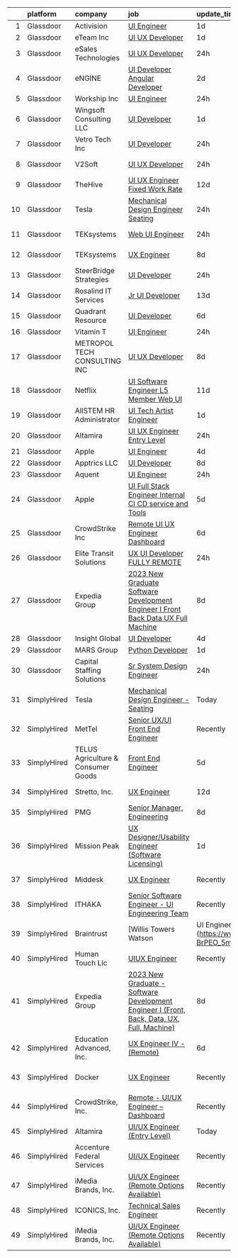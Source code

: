 

|    | platform    | company                            | job                                                                                                                                                                                                                                                                                                                                                                                                                                                                                                                                                                                                                                                                                                                                                                                                                                                                                                                                                                                                                                                                                                                                                                                                                                                                                                                                                                                                                           | update_time   | location                |
|---:|:------------|:-----------------------------------|:------------------------------------------------------------------------------------------------------------------------------------------------------------------------------------------------------------------------------------------------------------------------------------------------------------------------------------------------------------------------------------------------------------------------------------------------------------------------------------------------------------------------------------------------------------------------------------------------------------------------------------------------------------------------------------------------------------------------------------------------------------------------------------------------------------------------------------------------------------------------------------------------------------------------------------------------------------------------------------------------------------------------------------------------------------------------------------------------------------------------------------------------------------------------------------------------------------------------------------------------------------------------------------------------------------------------------------------------------------------------------------------------------------------------------|:--------------|:------------------------|
|  1 | Glassdoor   | Activision                         | [UI Engineer](https://www.glassdoor.com/partner/jobListing.htm?pos=130&ao=1136043&s=58&guid=00000183a6fd7d4c8d20b913f50df4a2&src=GD_JOB_AD&t=SR&vt=w&cs=1_af519651&cb=1664953974493&jobListingId=1008181036480&jrtk=3-0-1gejfqvc2ia2h801-1gejfqvcm2dui000-cfa6560649554320-)                                                                                                                                                                                                                                                                                                                                                                                                                                                                                                                                                                                                                                                                                                                                                                                                                                                                                                                                                                                                                                                                                                                                                  | 1d            | Novato, CA              |
|  2 | Glassdoor   | eTeam Inc                          | [UI UX Developer](https://www.glassdoor.com/partner/jobListing.htm?pos=111&ao=1110586&s=58&guid=00000183a6fd7d4c8d20b913f50df4a2&src=GD_JOB_AD&t=SR&vt=w&ea=1&cs=1_75648afa&cb=1664953974489&jobListingId=1008181197628&cpc=9908D8D4413DBB8A&jrtk=3-0-1gejfqvc2ia2h801-1gejfqvcm2dui000-8ec545defa8b4bdc--6NYlbfkN0Dtmpfj98iB4C0jJJOWen3Era3IQfJzNZ4PFwBIKpo80E20bU78zJ3qEgsYTK5DSPzQGu8UIv1aPSVqurcGT-j2XxlvuNkSQCPdkQs8JiWGey9rjGQ6-jbUtTpbush-9A8ieaTuM02NmhHx_hHS8N86CPYXAGV2XfxEwFzPYviTBoNCjdu6EZrq6TTUirgR51E-PtI3yRbWcMle3_xCr2M-DmnG6i2SP6RE35SRZLjfRCTZXrR5JBJpPvKFn6LzLKrHq7oYi11BPFMueUeblp2LIEmYHzL4zVjXP1TU2zN819U3cJ0N1555w4B_MuZMXeYKBE4nE0_WBz8oUP6apBYtz384m9UTmColSEDn4-LKDuaKkGMSn0vILaOrhOMpyhn8WU17F5SikeoxXyyeG6Pk8C8hmoG_1s2ZbBGD3leAs7hrooXPQpmnUGpZrusofscBv--K1QuMij6VKldxwaJtOwMyV5HnhDGzPapodOcHZEOU_5JBP9sy9cNsaAhVRtmCJmHRMlxvS6N2gypPtXEI)                                                                                                                                                                                                                                                                                                                                                                                                                                                                                                                                                    | 1d            | Remote                  |
|  3 | Glassdoor   | eSales Technologies                | [UI   UX Developer](https://www.glassdoor.com/partner/jobListing.htm?pos=115&ao=1136043&s=58&guid=00000183a6fd7d4c8d20b913f50df4a2&src=GD_JOB_AD&t=SR&vt=w&cs=1_15b0fd05&cb=1664953974489&jobListingId=1008184422664&jrtk=3-0-1gejfqvc2ia2h801-1gejfqvcm2dui000-895ae9cfa5048b06-)                                                                                                                                                                                                                                                                                                                                                                                                                                                                                                                                                                                                                                                                                                                                                                                                                                                                                                                                                                                                                                                                                                                                            | 24h           | West Babylon, NY        |
|  4 | Glassdoor   | eNGINE                             | [UI Developer   Angular Developer](https://www.glassdoor.com/partner/jobListing.htm?pos=110&ao=1110586&s=58&guid=00000183a6fd7d4c8d20b913f50df4a2&src=GD_JOB_AD&t=SR&vt=w&ea=1&cs=1_0503efc5&cb=1664953974489&jobListingId=1008178281260&cpc=A65DF3A704A48F9B&jrtk=3-0-1gejfqvc2ia2h801-1gejfqvcm2dui000-d8c055c4ae7dbb16--6NYlbfkN0CM72iPWblhTK_jhJfJxLWIuoC99VqbpyV49Itn1AUN0-11EOCsDA6xOfpz_HI8_xAihzsqO4VIlmwbm9D3XnmxegztK0nJ68stZeXSsxKlzfjhGEsqOI_YBmWIZMjhM7lw8CMYcOQyS-kS2LxE57ZLEVymg-kJfswHXjDG0JgGiYa65S3-MmJaKLEBYT-TPs2L1BPTYfZw04pEdDUc1kDk4fdy-tqWAPifFOJoyFUBCmiKbUTo8kA3zNlUxN_crnCaFFWbpTS8Z7_FAcIuegH4od71-mOR9_QjMXpxCd52sTX7HSW8r-R1aJj05yt7MjzypxFqoDstLPulCkhb2Vy_xEiLYGNx2-wiz97nhfDmLsDXLQluu-ShpXbIExRhzGTiI8LJkAfoWcrJ5jK4_os69TruqHITgx-n0JHcguqkZN4oTChZCiBePxRNOaSE5TH47cwBwbyuXuB_ZcBJlODwZpYRHyBOOgZsKHeIw86ewPIdZfHChBiiMcRVYpXX3ebrwZQK6SLEGC8vo_YlletH)                                                                                                                                                                                                                                                                                                                                                                                                                                                                                                                                   | 2d            | Remote                  |
|  5 | Glassdoor   | Workship  Inc                      | [UI Engineer](https://www.glassdoor.com/partner/jobListing.htm?pos=117&ao=1136043&s=58&guid=00000183a6fd7d4c8d20b913f50df4a2&src=GD_JOB_AD&t=SR&vt=w&cs=1_d2d56fa5&cb=1664953974489&jobListingId=1008182897508&jrtk=3-0-1gejfqvc2ia2h801-1gejfqvcm2dui000-87007a05553f9e8d-)                                                                                                                                                                                                                                                                                                                                                                                                                                                                                                                                                                                                                                                                                                                                                                                                                                                                                                                                                                                                                                                                                                                                                  | 24h           | Dover, DE               |
|  6 | Glassdoor   | Wingsoft Consulting LLC            | [UI Developer](https://www.glassdoor.com/partner/jobListing.htm?pos=120&ao=1136043&s=58&guid=00000183a6fd7d4c8d20b913f50df4a2&src=GD_JOB_AD&t=SR&vt=w&ea=1&cs=1_fea3b10a&cb=1664953974490&jobListingId=1008180418655&jrtk=3-0-1gejfqvc2ia2h801-1gejfqvcm2dui000-654b253585cf64c5-)                                                                                                                                                                                                                                                                                                                                                                                                                                                                                                                                                                                                                                                                                                                                                                                                                                                                                                                                                                                                                                                                                                                                            | 1d            | Jersey City, NJ         |
|  7 | Glassdoor   | Vetro Tech Inc                     | [UI Developer](https://www.glassdoor.com/partner/jobListing.htm?pos=114&ao=1136043&s=58&guid=00000183a6fd7d4c8d20b913f50df4a2&src=GD_JOB_AD&t=SR&vt=w&ea=1&cs=1_b394570f&cb=1664953974489&jobListingId=1008184169905&jrtk=3-0-1gejfqvc2ia2h801-1gejfqvcm2dui000-c3fd45a320f2a3a2-)                                                                                                                                                                                                                                                                                                                                                                                                                                                                                                                                                                                                                                                                                                                                                                                                                                                                                                                                                                                                                                                                                                                                            | 24h           | Los Angeles, CA         |
|  8 | Glassdoor   | V2Soft                             | [UI UX Developer](https://www.glassdoor.com/partner/jobListing.htm?pos=122&ao=1136043&s=58&guid=00000183a6fd7d4c8d20b913f50df4a2&src=GD_JOB_AD&t=SR&vt=w&ea=1&cs=1_5f088185&cb=1664953974490&jobListingId=1008183927418&jrtk=3-0-1gejfqvc2ia2h801-1gejfqvcm2dui000-8683fca9f2a12c55-)                                                                                                                                                                                                                                                                                                                                                                                                                                                                                                                                                                                                                                                                                                                                                                                                                                                                                                                                                                                                                                                                                                                                         | 24h           | Tallahassee, FL         |
|  9 | Glassdoor   | TheHive                            | [UI UX Engineer  Fixed Work Rate ](https://www.glassdoor.com/partner/jobListing.htm?pos=124&ao=1136043&s=58&guid=00000183a6fd7d4c8d20b913f50df4a2&src=GD_JOB_AD&t=SR&vt=w&ea=1&cs=1_4a4c5ac7&cb=1664953974490&jobListingId=1008157026979&jrtk=3-0-1gejfqvc2ia2h801-1gejfqvcm2dui000-7ddcfa2c749a6d0a-)                                                                                                                                                                                                                                                                                                                                                                                                                                                                                                                                                                                                                                                                                                                                                                                                                                                                                                                                                                                                                                                                                                                        | 12d           | Lake Forest, CA         |
| 10 | Glassdoor   | Tesla                              | [Mechanical Design Engineer   Seating](https://www.glassdoor.com/partner/jobListing.htm?pos=101&ao=1110586&s=58&guid=00000183a6fd7d4c8d20b913f50df4a2&src=GD_JOB_AD&t=SR&vt=w&cs=1_55f95c36&cb=1664953974487&jobListingId=1008184123922&cpc=2CAED5C921A5F994&jrtk=3-0-1gejfqvc2ia2h801-1gejfqvcm2dui000-f588aee88d00c2dd--6NYlbfkN0BkX03mv_qGbDFMol2YHqLRvzzvm2LmpzMO_FcYL_FtJlnJTzsjtFTdelRG5HbGrIcd_kfIMWNlSu5-j_iGvV01RT74Onghbl6QhP1BgITdclrfs2A5Y6uBGyKGlJ2SCCVS9EQ3Nptno4fjd3VAc8iy6rMz_HYQSdOGbhWLh4UBDnQExlZMrJ9Ff0EURRbF7MK-VvF976j7MrNY5sWKSHg-uPQqVbFcZti6d9mOja_3ylZ3bBAEl7qrxLFisUvD_RbUnaNUFn_L6sHH2C3ny-jUhBW8kJDLS6vXOL_VoV6kyV6O2Br2GKftnawRdDBDqlbEdTA4qlHXVF3f5XkEp45SkQAH1EpOYe-wvYDqj6kBbsXIuLVaLzbsfXY0HpeFqeXcKgStLSTNiTgX4hnUGLI4fpjkgCEWHcYvkzyODsN4O4hMJNuMMwjq-6fG3e7Df2y9EDyiFCzh4gDpj_HsUi9mTZGa5u3y5DWoyr9Q7WEbKLsR2G2YULb8ZoSJDHwvqpQ%3D)                                                                                                                                                                                                                                                                                                                                                                                                                                                                                                                                                      | 24h           | Fremont, CA             |
| 11 | Glassdoor   | TEKsystems                         | [Web UI Engineer](https://www.glassdoor.com/partner/jobListing.htm?pos=104&ao=1110586&s=58&guid=00000183a6fd7d4c8d20b913f50df4a2&src=GD_JOB_AD&t=SR&vt=w&cs=1_6102e0d0&cb=1664953974488&jobListingId=1008185059568&cpc=39A4E8CE329AB187&jrtk=3-0-1gejfqvc2ia2h801-1gejfqvcm2dui000-6f136c14f786faa4--6NYlbfkN0AuKz8EBO1xHDEL7V2YF9xF3dC_I9B9i-Zw2Jh8clPMK3KTieKealHQySFBD4L6FvO1Kw2N8j9-9Ff_D4aAec-XH_eoUtnocnhXIyRkhpnLnk-g8xCM6796ZmskDPL_Uda3bWJKxfSX1IAoW_dtj-LGLjIUKszj9j0ddIBqgmsAT3IEAn15dqRyFF_GuDuN82SwI1D72azdZ9g09_p6xukuqr2tb9ITu1PWAy8nKGfnPAgyvUp3TW5KO6UGNUWKsOmtAUgqNtb94mMpQAbtqGW5QNUp4H2jUZy83_tIAVx3sImv2MoptDOEcyvYjQEi3zy5fFS1XmSqSP_EXdZyh-WKj4dKEpgsjUQYoxkZOQAij2gBwWHk7Yd-nGTnjiit2ha37SY8c0C9lmEOxP7Eax0WMORn30uYoL3mp0DIfM9xv5U-iOjA68eAz4SESy1xKz5O27pjZ5KypmcL2c3uENq05YfIDkPmTBtegPRLAyqIvL_v9yEh2EVuXh7MzmmdnJ8CL4d3hOGCSTzsr8guai23fghvZXUrF66aHvH52ymMp78N72HraaBsoCz2fcFNDsz1RQxwQOUlWYy-ROgGdkMeFvdm5t7Xhe8dGqP0uCupShAl4_aDdzjl01yUzP2PqNtGTxM72AoSBFaZvgVBCARGY5hoB0gOmW5BfFRmRtlYajPWVWnKQppI-3LwbG9osZVjS3LXHRqZK3qUZc6gy2na7WrHoCRzGn9pNy0SBdSNFl8dWO9OMTIKAPHKjwNSxEN1DVbBuWcg83Ya9-z9YJFJRbaWTe85SSnTIZ7QsLqTHD5RRnDgH_WMI9wtQ7z-zhVIHOUkySjB4nudGDKPcvJ6pKbrkHiunbSa0kX8GO-RHUKYa4nl2UiIPbJYRPZkK5B_sRFzNBiKWioUj6HA_dswPkel7MDfmLFuETQo3Qa_oHSO4TqcgDRO)                                                                                                                         | 24h           | Columbus, OH            |
| 12 | Glassdoor   | TEKsystems                         | [UX Engineer](https://www.glassdoor.com/partner/jobListing.htm?pos=108&ao=1110586&s=58&guid=00000183a6fd7d4c8d20b913f50df4a2&src=GD_JOB_AD&t=SR&vt=w&cs=1_dcbe8618&cb=1664953974488&jobListingId=1008162217965&cpc=48B9F4758953335C&jrtk=3-0-1gejfqvc2ia2h801-1gejfqvcm2dui000-5657a1263f73b3c3--6NYlbfkN0AuKz8EBO1xHDEL7V2YF9xF3dC_I9B9i-Zw2Jh8clPMK3KTieKealHQySFBD4L6FvOnlE1GAZpvufl52clPP-PeXtL_Vuj3c-fdWVbGTa8ROWqsiV0E60UUaYtDifMMvshuS7wiRwnPkZm5JxNFV1YE6PrFlFoEp9xuHIpfRwjUhIjCP1Y9CjVVOiB7RkUWRWJT74xKCnh6vt2WYlwO-6yeXTRYJb46lDRJEiAVfPNr5qRhzGEXcoa7mpEqy3ofF4SaVYZ6t71LnY5NFHMkQTWezwvoq_DZUVaHzCmaMmcV5nkWLMoM-t96zTVUNP0FPpS6w82Na7MNA9d_w5XceRc2bostOsDiXgzzMqMJWfn5S2NBUzW1Q7h6BM-iQJZM6LoO-gB-zJ27qmiMPilmxskYAgTPEI8h2nctb61Yk_jPXf4kc-JPG3UB9LD_3k6W44en0FzSjScYR4yX5gTMDcaLgGKozWYPREn67irZ4KGJvY9Abyx2dao1am94UeTmgXH5jjq4FuwZZvmpIoe_gAd0Z9sYZNancPBv2SbMkD0_1PavmZg5GD0sl7Pb28PUpby01vQ9uRT-zBWImlrVBlbddRezN0WLnCH-o_v_eRS78i8s27i7NFE9Pv2HbdYbF0Sg7e-DXxrkahtwBYf-2yi505KoPEvYDCz2SzY3tqhi_ffzy_oG5GyH85pxr-NcJ-yQm0T21aVvJlux7ymzTiKBhnN0Tm7SCQvJ-mh_gE2WNVRvBqfkyZXMPRgjTPdTyvUT-JYWdV9L2WD2TGq6h6-Xlsdt37Fv3dLbwGZA_QGp2tFgKbQdMSefQLtveXXBUNUehqnJx3UGYg9Fy0yuEqCUbEfj-wDXgIVV70UkKD4CV-F_-mq3gWWNu5b1PYxOgrQEq35a1pXYOxiiuvc3C4kntmQZzBj4G0vaK9I2sTDTuA%3D%3D)                                                                                                                                 | 8d            | Charlotte, NC           |
| 13 | Glassdoor   | SteerBridge Strategies             | [UI Developer](https://www.glassdoor.com/partner/jobListing.htm?pos=121&ao=1136043&s=58&guid=00000183a6fd7d4c8d20b913f50df4a2&src=GD_JOB_AD&t=SR&vt=w&ea=1&cs=1_aa44c5bc&cb=1664953974490&jobListingId=1008183941497&jrtk=3-0-1gejfqvc2ia2h801-1gejfqvcm2dui000-ea7bf5348357a04f-)                                                                                                                                                                                                                                                                                                                                                                                                                                                                                                                                                                                                                                                                                                                                                                                                                                                                                                                                                                                                                                                                                                                                            | 24h           | Remote                  |
| 14 | Glassdoor   | Rosalind IT Services               | [Jr  UI Developer](https://www.glassdoor.com/partner/jobListing.htm?pos=125&ao=1136043&s=58&guid=00000183a6fd7d4c8d20b913f50df4a2&src=GD_JOB_AD&t=SR&vt=w&ea=1&cs=1_82543e0e&cb=1664953974492&jobListingId=1008154123059&jrtk=3-0-1gejfqvc2ia2h801-1gejfqvcm2dui000-2a16526e4c47eff6-)                                                                                                                                                                                                                                                                                                                                                                                                                                                                                                                                                                                                                                                                                                                                                                                                                                                                                                                                                                                                                                                                                                                                        | 13d           | Remote                  |
| 15 | Glassdoor   | Quadrant Resource                  | [UI Developer](https://www.glassdoor.com/partner/jobListing.htm?pos=123&ao=1136043&s=58&guid=00000183a6fd7d4c8d20b913f50df4a2&src=GD_JOB_AD&t=SR&vt=w&ea=1&cs=1_c32ad269&cb=1664953974490&jobListingId=1008169168934&jrtk=3-0-1gejfqvc2ia2h801-1gejfqvcm2dui000-4d5c08770ceac83f-)                                                                                                                                                                                                                                                                                                                                                                                                                                                                                                                                                                                                                                                                                                                                                                                                                                                                                                                                                                                                                                                                                                                                            | 6d            | Remote                  |
| 16 | Glassdoor   | Vitamin T                          | [UI Engineer](https://www.glassdoor.com/partner/jobListing.htm?pos=112&ao=1110586&s=58&guid=00000183a6fd7d4c8d20b913f50df4a2&src=GD_JOB_AD&t=SR&vt=w&cs=1_f105bb7c&cb=1664953974489&jobListingId=1008183640950&cpc=A65DF3A704A48F9B&jrtk=3-0-1gejfqvc2ia2h801-1gejfqvcm2dui000-de112cb247b26054--6NYlbfkN0DMrcEu7yrtATojKJA7cEzGQ3FdRGWLh0CZQInL4ECGI6k5tN82kdM0cJmh4vC7GggBRnntlYyAX_BhhJg6axNfh2yExsiga9b6JhwSig-__fFuFL6icLq-zj-Z2yhFRrS5oW0l3Y4l5uf5Sh2ub5izpJvvKI-CyUf5ycu_yFYgwNzBSIffMpfgXVRSPGLXLIw28vB-PYOK9muNkKQthj8KJ_K489Ei8kvpl0NvHz3GcTojV7J62Nx10xiPAFHkNn79Kdia-KK3rUJM6PCa1eR3k_uKhlumw5KScmH94IDrTxUtGoZO2jf7yjuO51CrXbq2C-DNHszYVt8M2BVvhdyU2drPLH0OeHBkEMT8TfzyM1UKvuOtSglLNvD-BoytbDYAyschMEno6DmgyhwMzk-kSOQrKIs2fg8LC6Y2e_tJVylUZ0AHw2RstFYWAt5ebVqSJL2o5UKo2AN89viXNEwe-MfR1jdhfDVXZW9mvXrGEaX7a5ODkmohocBWY1hN3Ps%3D)                                                                                                                                                                                                                                                                                                                                                                                                                                                                                                                                                                               | 24h           | Seattle, WA             |
| 17 | Glassdoor   | METROPOL TECH CONSULTING INC       | [UI UX Developer](https://www.glassdoor.com/partner/jobListing.htm?pos=126&ao=1136043&s=58&guid=00000183a6fd7d4c8d20b913f50df4a2&src=GD_JOB_AD&t=SR&vt=w&ea=1&cs=1_2b3db627&cb=1664953974493&jobListingId=1008162792736&jrtk=3-0-1gejfqvc2ia2h801-1gejfqvcm2dui000-f8ce2240f92d5112-)                                                                                                                                                                                                                                                                                                                                                                                                                                                                                                                                                                                                                                                                                                                                                                                                                                                                                                                                                                                                                                                                                                                                         | 8d            | Remote                  |
| 18 | Glassdoor   | Netflix                            | [UI Software Engineer  L5    Member Web UI](https://www.glassdoor.com/partner/jobListing.htm?pos=128&ao=1136043&s=58&guid=00000183a6fd7d4c8d20b913f50df4a2&src=GD_JOB_AD&t=SR&vt=w&cs=1_7263f86f&cb=1664953974493&jobListingId=1008158810064&jrtk=3-0-1gejfqvc2ia2h801-1gejfqvcm2dui000-3ce23ae6f3e83f82-)                                                                                                                                                                                                                                                                                                                                                                                                                                                                                                                                                                                                                                                                                                                                                                                                                                                                                                                                                                                                                                                                                                                    | 11d           | Remote                  |
| 19 | Glassdoor   | AllSTEM   HR Administrator         | [UI Tech Artist Engineer](https://www.glassdoor.com/partner/jobListing.htm?pos=102&ao=1110586&s=58&guid=00000183a6fd7d4c8d20b913f50df4a2&src=GD_JOB_AD&t=SR&vt=w&ea=1&cs=1_6306e051&cb=1664953974488&jobListingId=1008180858249&cpc=973E6D846143997F&jrtk=3-0-1gejfqvc2ia2h801-1gejfqvcm2dui000-620147743c7dd2bd--6NYlbfkN0AiZrMnqxUjvkrH1BfCsd59OntStyTxBw0I9DVEtrwMU7oHuTjaKf6QuHiCQ6W6q7m5zj-jKx3R8Aazmb0HplWD1bITnAv-DBCRmJ4JvACF_33bhxLGF2bCqFIa2ZvC9Ce0tsbK09rsM63BAZyjRPVessShNcKNVfwT95Fz3fPXT-HU-oZh4HHwXymnD9K6IYifGJ1eUwW9Edy2RKLb4S9jm6FjSfkt-hd7OpnzobliyZaH_IfySkyU2pyMH5bfTuHlBjYlTr3RdixLa0ko-qJNnyZ9EdscL5HwoR9sB8h-5P-maD8N4Z-AC1zhzN9bws3AdxL0fwh9mWTm0It60TvURBgO7c3Dmq4_hqGSJWulEeBK8ZzLLWazjnf79bmBmSsdf1FpmS4qFqj9XQfrrnrjr1CD_whwrheI5BAWMyZ-BJinviBX8_p0VuA9x9sjWP1XTdGJNvYYOfL4WVGn_uXDM6LPYSBzUHB8nhx0L1tfUZy_T5szR8Brdf78clzUC05SBVTjyL-EkSzL7TgePM9Q)                                                                                                                                                                                                                                                                                                                                                                                                                                                                                                                                            | 1d            | Remote                  |
| 20 | Glassdoor   | Altamira                           | [UI UX Engineer  Entry Level ](https://www.glassdoor.com/partner/jobListing.htm?pos=127&ao=1136043&s=58&guid=00000183a6fd7d4c8d20b913f50df4a2&src=GD_JOB_AD&t=SR&vt=w&ea=1&cs=1_b8877093&cb=1664953974493&jobListingId=1008184988528&jrtk=3-0-1gejfqvc2ia2h801-1gejfqvcm2dui000-938b85b7c4086b10-)                                                                                                                                                                                                                                                                                                                                                                                                                                                                                                                                                                                                                                                                                                                                                                                                                                                                                                                                                                                                                                                                                                                            | 24h           | Tampa, FL               |
| 21 | Glassdoor   | Apple                              | [UI Engineer](https://www.glassdoor.com/partner/jobListing.htm?pos=103&ao=1110586&s=58&guid=00000183a6fd7d4c8d20b913f50df4a2&src=GD_JOB_AD&t=SR&vt=w&cs=1_605d5560&cb=1664953974488&jobListingId=1008173222219&cpc=C4A69CCDBB3B9599&jrtk=3-0-1gejfqvc2ia2h801-1gejfqvcm2dui000-2d5ee5ca838f781c--6NYlbfkN0BvKrLyj5gPmtZO9T8euul8TCxuuKNOtzRJOomxnwSEodTz2Bc-sPZlADHp0xxmf8UjBxUg2sNoiA8RqAzRu46CcOJ1pegAFRYjLTilsU_u_QE_DSAayxehcq_mgUaK9l4JhONR1X9Tc9lKiqu8yHMw1aD8flRLgm72EmvMc1t8MqY4nprvZ11RZIDUc7YkrM5MCBUC4l_Pghz4evLRx-7kSMAHPnBPuYQOABEIYxEq8xEUrYM2ykMC6RtjvfVdDblV63Vyj0Am24c543PqwteYjb79PoUzPGtGzEJG_4U_JRK10AosPtvWml0Y3yR30hB5zp1H-SbD8_n7kVSFCfl77yssaUtCeikoTq5z9AR6g6BhRWAF9UZBFm2k7bZfdokyQGGdmfdcauoX1G3zflgrG3gMs0i76LNTzrs1HWSi6R8_upOeI5hFbiMIU0cc0rnUkqQwd0CdVSgxe8h8StAB1I5qgMrSTfLWRPk8d6zlytYiUx5kLnP6VLNpjV90ZKwA1vMBgiofvhHtjvhFGrRR-OZQLpHDj2_ZSfaA__nJmeGUSlfyR4_UqW7Qc7R7cCAggi9jnCGcuqmaEaR_LkwbNUefZfy2WJ3UsT6oKx1d27EzDcBVFqgt7qrjsj0FVrRxvViwr14lwgj8hrihZpldrwS6Nq570utQM-bvmg65hil4AzhutshPBMdK0ZHE3KUk4gUP38LJH99CwQIBn9wdMrPvI--fRbqiRA-QkgeXH_doSpFLQ-UChJNx99kLoDiSRzm4UeTETRgOSJ1TiwMCNq2vobEz379xRu-0lcXKupCS4toMQCJrDuHzOZYRHcIKnQs2jcwUQNuCXFcnfhSDGlKxqTHv9R6kv5DZzK0fyMLVD9ph8sM06ooB4rBBScyCis2jfgVdn9LxYgwjcZm5zdCUMnbVEtjSCV47UaIuxZPegU0DMsnx)                                                                                                                             | 4d            | Austin, TX              |
| 22 | Glassdoor   | Apptrics LLC                       | [UI Developer](https://www.glassdoor.com/partner/jobListing.htm?pos=116&ao=1136043&s=58&guid=00000183a6fd7d4c8d20b913f50df4a2&src=GD_JOB_AD&t=SR&vt=w&ea=1&cs=1_90ac2790&cb=1664953974489&jobListingId=1008162977689&jrtk=3-0-1gejfqvc2ia2h801-1gejfqvcm2dui000-99ca47a662463931-)                                                                                                                                                                                                                                                                                                                                                                                                                                                                                                                                                                                                                                                                                                                                                                                                                                                                                                                                                                                                                                                                                                                                            | 8d            | Remote                  |
| 23 | Glassdoor   | Aquent                             | [UI Engineer](https://www.glassdoor.com/partner/jobListing.htm?pos=107&ao=1110586&s=58&guid=00000183a6fd7d4c8d20b913f50df4a2&src=GD_JOB_AD&t=SR&vt=w&cs=1_28f606ab&cb=1664953974488&jobListingId=1008183713970&cpc=1FDE87803EF93CD3&jrtk=3-0-1gejfqvc2ia2h801-1gejfqvcm2dui000-7c544c3793d785a7--6NYlbfkN0DMrcEu7yrtATojKJA7cEzGQ3FdRGWLh0CZQInL4ECGI9gD0Wolx9R2v-Aex0-GK05M2bUTp71PX3BHMkHSzOYjLAWM1flylDByJ9zSoYo7QwzcYHbofQvCcpcV0fBPWvfNa13hwSb_hgwS89zFeEf2zkb2UYZfvAgwwwui4yPElcHc3DpzB-vV_cy_qiebFqtK8h7atRS1esD79W0c2OQxickwvWRDmIb1grCeD-cgr2eMRdnZssLM7X7DzBBaRlgnefxtmAdxPe_lwK1HwW_NCxC5hhNn_g05c4r8xABnFi11Z7z4aWouDx7w_yZvsSeliByNQ1noWJaW9EpvAbBh1qsZyTgfdbrG2yuD1dLDHm9RfQ4xBz4Qiub_X9eElQLvJYI6DvI55a1m8VYbpogHN04Kupu3cLGxcWUp4Mjix_Yt0viYXuKTJS9r00UmyhZhxDu6SpH-2Keg6rqUv8CDIXuw01g2vQg%3D)                                                                                                                                                                                                                                                                                                                                                                                                                                                                                                                                                                                                               | 24h           | Seattle, WA             |
| 24 | Glassdoor   | Apple                              | [UI  Full Stack Engineer  Internal CI CD service and Tools](https://www.glassdoor.com/partner/jobListing.htm?pos=106&ao=1110586&s=58&guid=00000183a6fd7d4c8d20b913f50df4a2&src=GD_JOB_AD&t=SR&vt=w&cs=1_87ae159c&cb=1664953974490&jobListingId=1008170405783&cpc=8795CF9063CD573D&jrtk=3-0-1gejfqvc2ia2h801-1gejfqvcm2dui000-4a4307293403ddc4--6NYlbfkN0BvKrLyj5gPmtZO9T8euul8TCxuuKNOtzRJOomxnwSEodTz2Bc-sPZlFpP0h5lDivqiQo7vy8PkOvG2MncbMnTKsL5sm4IZU1IyyuoplnwMwbDeO16qx8sLcOUOFz7IPVeTCJFHSH9Ru4OreavBaedKTreLzkdBS4lpnTb_0kiKKzl347Wtl-wSUs2uQJ--Z12La5ox4ZM7FT8GrVi8FNOK8Wd7NPL3R8qt82nue7QknUm5NKl1z-nO7tMVPhlsmgS6PWWWUWkpL-B-PjCj55WKS2NTOjq5pa35PCZVzZgjPOA8rf7Cml50DAg436ALEprtT2yRiSclQHNLVgNuQaGbbIEcgPZa8_vkLAs_nN4KMn7mC_CpIs1A6lB1-ZljDXVFPk3gQSTKgc_OqhJ4WCBiYC_2VVm7O1kfLckmlSHui9vffNM9GTGN-tbuKix-xO3556LUp2lU5BIocDvAX7Bn9FouA7jxHzp4jpYvdAhpdwVQTkSlC_gcdEVFclY0RuSlT66v_BhbdKXvz6Nf5cC41tIqq4QEDrPy1uV1YAjoFpYVp75KmKgHAY97DBB0st9anE8EIWUZjo1NgUXHE1pnsVsXtbr1LY_ihrOS2OBbvKh6lLUzfBmding9axv0Y8Q9oKRxaxqYKIHBtP7782yIMzY9VlA-shrsYVBa6llAEVBkciUPfM5cx7AdbRFW0aeV2S2z-EpUtROU1U1bzigeoRa388B4qCy8Bf4ZZUswFslT814pBhTTRIPcBhNZonCNBfA6dkUKYDdQOV4TZHHZPcww7Fxe9kpL7L_VlO_aCjtbW8b66KksVKBUv6pHPY5_NkRAACu6eSsW1aCAnVxulxetaBdv0IIkOEJaYTTk4gUnntdtm7NAHsLZ-_E6cQNN_Zh486INlEALowLvKKFwsug_HTSU8bRtIMKF6O0R4erVDbO2W8rWyw1dvcc0MiGIPExpyDbnf3zQvngw61QTn0ki5lML-OiuzakO4cooWEwT69D4lfQmSRgHbju52Os%3D) | 5d            | New York, NY            |
| 25 | Glassdoor   | CrowdStrike  Inc                   | [Remote   UI UX Engineer   Dashboard](https://www.glassdoor.com/partner/jobListing.htm?pos=105&ao=1110586&s=58&guid=00000183a6fd7d4c8d20b913f50df4a2&src=GD_JOB_AD&t=SR&vt=w&cs=1_a4f6bf69&cb=1664953974488&jobListingId=1008167384795&cpc=6FC5BA77C9A4CD78&jrtk=3-0-1gejfqvc2ia2h801-1gejfqvcm2dui000-f402d1d21f20c397--6NYlbfkN0Cu2CVlb3GO4Nf7aS8SXsFwjpUbSKkwsJRaJhRnAEdqU8yQA0cd0EoLGLFbalqNGBlsfmxj5NgfJ7CVVwLzIG6ruv3kuLbhR4TfzLIAfctOtAAHq0V2tlcTFoTPsD43JKWoANsU7GOO5DyJoIeUCSDUrozK4f1IvLZGdRiZWYzcyB34UiMXbqRoROdRNcy__Bj8uggGRU7ChOlNusHVqXmUi2pwwHXpEa0B7UJmwrB3UdubvcoSFBkNyBOo1M5qlFjGBu12-ZMx8aELU7SEQBbdxMTomxX4lfNJSdXWnRu9X5l7Tej_lrazH6tByAUaoZOTifOaBCcZSwq4G-xtTCtd700xWb3Au9X2iaunRftW-rwAJY9ALUxGMxkJ-u-9bJhIWoo-o5D5bjkmxxTnZRb7DDxGeVaMEg239vN9b6QTeSPvmyABdh12fwQ2VQJrFK775quP6_0wunhP8G4pAzI8Dt4pvhddM8CpPpB5ri5w13itfYNp3l9kCU-G2eauuv2tuwmCl_5v6tvh70XeeJcpmH6y9xxwlPsseYrXV_FSXzpXQdMy3hrbJOuQ3kGx_Q7SuHZKbhsEJQ6leLUU8WHlT45eHzjGooTRDdOUjCExoiPxoF25TA99XJEVs1LIw4QKk1P9a7iSmYSmjs4Z4bOMNC0QTkAWFmFgScYpZxbvP1CezuqrDBg7f2_XLj5NqAteTmokqgUNHAHMqtfHfLMJupK-VisxqoWIyrPU_1Wz1qTllb33XnkA)                                                                                                                                                                                                                                                                                                     | 6d            | Seattle, WA             |
| 26 | Glassdoor   | Elite Transit Solutions            | [UX UI Developer FULLY REMOTE](https://www.glassdoor.com/partner/jobListing.htm?pos=119&ao=1136043&s=58&guid=00000183a6fd7d4c8d20b913f50df4a2&src=GD_JOB_AD&t=SR&vt=w&ea=1&cs=1_1f1a6aa9&cb=1664953974490&jobListingId=1008182721282&jrtk=3-0-1gejfqvc2ia2h801-1gejfqvcm2dui000-cb9786998869863a-)                                                                                                                                                                                                                                                                                                                                                                                                                                                                                                                                                                                                                                                                                                                                                                                                                                                                                                                                                                                                                                                                                                                            | 24h           | Pittsburgh, PA          |
| 27 | Glassdoor   | Expedia Group                      | [2023 New Graduate   Software Development Engineer I  Front  Back  Data  UX  Full  Machine ](https://www.glassdoor.com/partner/jobListing.htm?pos=118&ao=1136043&s=58&guid=00000183a6fd7d4c8d20b913f50df4a2&src=GD_JOB_AD&t=SR&vt=w&cs=1_11add88a&cb=1664953974489&jobListingId=1008164183229&jrtk=3-0-1gejfqvc2ia2h801-1gejfqvcm2dui000-3062f27eebfa73d4-)                                                                                                                                                                                                                                                                                                                                                                                                                                                                                                                                                                                                                                                                                                                                                                                                                                                                                                                                                                                                                                                                   | 8d            | Seattle, WA             |
| 28 | Glassdoor   | Insight Global                     | [UI Developer](https://www.glassdoor.com/partner/jobListing.htm?pos=113&ao=1110586&s=58&guid=00000183a6fd7d4c8d20b913f50df4a2&src=GD_JOB_AD&t=SR&vt=w&ea=1&cs=1_f48297cb&cb=1664953974489&jobListingId=1008175315927&cpc=654405A9B1E0A9F5&jrtk=3-0-1gejfqvc2ia2h801-1gejfqvcm2dui000-d4a470e38cdc6785--6NYlbfkN0BKkHZu3wF05EeDimN_p6sYpKCMArvwa95YdH7UpkaBCuXZAtggzO9lGKJZ-EjBDGFy-vvczAyxI68onOQ5gMliOkDuMRNmTb8PDkOepoUXsXQBV9q9OVy47ro6_0AriJKZFIxxkaQceT1vGdCQyr7HtB2M7aPEUJeMFq6906uaLhLI1rRsVhf-Lez4xwMZWznYJ6wBptoxg_whCLFY4C6u0QZLo4-s7NPf321qs2OLFQPsO3szQr__3GSFdi5KN63tGpaJDMGz7cff8riYmpxwyIgHhYUrRdpc92AtIVzAD3hmzAaICN4jdL8xWvV_sUvK74dq9eA9nRYWkglFPyODJwP-h4c0BYhKkdmEOVhRVb_LrXd_CaSK_kpVPcib45Zp9_X1_P6aYaTz4GgbOqyGFRWIAyIwxAFW_3CB8L1mHfEVQ-oomevWSjT9tLAbIeYGPPSJLAMaDOVKwGY8H4EGlxs9sCj17gtDWglWIDa2rq5hNjEsqqelFCjkUcpwJdk%3D)                                                                                                                                                                                                                                                                                                                                                                                                                                                                                                                                                                         | 4d            | Remote                  |
| 29 | Glassdoor   | MARS Group                         | [Python Developer](https://www.glassdoor.com/partner/jobListing.htm?pos=129&ao=1136043&s=58&guid=00000183a6fd7d4c8d20b913f50df4a2&src=GD_JOB_AD&t=SR&vt=w&ea=1&cs=1_52c5998f&cb=1664953974493&jobListingId=1008180704694&jrtk=3-0-1gejfqvc2ia2h801-1gejfqvcm2dui000-c2e44c2ee6c8d92a-)                                                                                                                                                                                                                                                                                                                                                                                                                                                                                                                                                                                                                                                                                                                                                                                                                                                                                                                                                                                                                                                                                                                                        | 1d            | Remote                  |
| 30 | Glassdoor   | Capital Staffing Solutions         | [Sr System Design Engineer](https://www.glassdoor.com/partner/jobListing.htm?pos=109&ao=1110586&s=58&guid=00000183a6fd7d4c8d20b913f50df4a2&src=GD_JOB_AD&t=SR&vt=w&ea=1&cs=1_aca960a0&cb=1664953974489&jobListingId=1008183219963&cpc=F41FEAB56D215062&jrtk=3-0-1gejfqvc2ia2h801-1gejfqvcm2dui000-e54c882a47dbe905--6NYlbfkN0AHXq2vAVwR3IH7wgnTMdWCa3HguypIXx0DFudX-u0zu6XSU0N9gDGCMsnO9yvyAfM0DltgNyCLvBzQuluyaK8KlQDLuISOTNjY7xBr87i1eQUAiE0FPgXlV7aLDRN8xUnjgtCcEgIyytGIgbeZUViqfx-KTm9JzaLqH6IrwqlHfRRE1O_eDmL6ZY-OcHg77I6JNh5sKUER8-OR3UxI_kV0XkI0dyJmEsTK03MJ5IxLZIm4nPOJY0ErDyoAdMcjMC6A_dYxBdlSOpcY8VvGqacD-bfY7dD8aQh9C6kP2ZMwo0pj59BzSRO6tuoP4fi6iXYdyNHfmnmDDckXFsslE89o4OdhIgtmIGxpB0KwGbG5wgJjJzz_TkVUtnH9ZoTI6rv6BiBdayNmZMC2aBBzHT2U822BSJLgDGltisLx9gPnrmjBHoXAvcC3AILLCapFlNZpK5MIoGB6nEH7FDrQ8SRvm3MrYEdAS71phq76KX6Wyn8ELxZFfUZ6HlXdOvC-DSLkkurTNTEGLfbsN6JtGQwYIFxwcC7ezTg%3D)                                                                                                                                                                                                                                                                                                                                                                                                                                                                                                                            | 24h           | Remote                  |
| 31 | SimplyHired | Tesla                              | [Mechanical Design Engineer - Seating](https://www.simplyhired.com/job/ZEVriaCGPuPUmELc1SQ-EzeMHhZCFJAQqfWeLhBaXtWXVGmSVcUZlg?q=ux+engineer)                                                                                                                                                                                                                                                                                                                                                                                                                                                                                                                                                                                                                                                                                                                                                                                                                                                                                                                                                                                                                                                                                                                                                                                                                                                                                  | Today         | Fremont, CA             |
| 32 | SimplyHired | MetTel                             | [Senior UX/UI Front End Engineer](https://www.simplyhired.com/job/h9F9ju5EeyHELTPd36kx3gE80hL7kLq5gcztZQBQQ-aD72nmRjpGsg?q=ux+engineer)                                                                                                                                                                                                                                                                                                                                                                                                                                                                                                                                                                                                                                                                                                                                                                                                                                                                                                                                                                                                                                                                                                                                                                                                                                                                                       | Recently      | New York, NY            |
| 33 | SimplyHired | TELUS Agriculture & Consumer Goods | [Front End Engineer](https://www.simplyhired.com/job/uWN0NPWXEn_YkmU7eXTL0pPoEwL4_Zre7y1s4797SUAHuSVuduIQIw?q=ux+engineer)                                                                                                                                                                                                                                                                                                                                                                                                                                                                                                                                                                                                                                                                                                                                                                                                                                                                                                                                                                                                                                                                                                                                                                                                                                                                                                    | 5d            | Remote                  |
| 34 | SimplyHired | Stretto, Inc.                      | [UX Engineer](https://www.simplyhired.com/job/5gxVS8v_seoji1cMv1wQSUVKL4X4QVdPqpooCtlsTRbmc7X9aNjcfQ?q=ux+engineer)                                                                                                                                                                                                                                                                                                                                                                                                                                                                                                                                                                                                                                                                                                                                                                                                                                                                                                                                                                                                                                                                                                                                                                                                                                                                                                           | 12d           | United States           |
| 35 | SimplyHired | PMG                                | [Senior Manager, Engineering](https://www.simplyhired.com/job/ycPlRPm0C7Nk1EVzIFEySMkL31sXSCDnYwQLLTvWpooFf7lbiNcinA?q=ux+engineer)                                                                                                                                                                                                                                                                                                                                                                                                                                                                                                                                                                                                                                                                                                                                                                                                                                                                                                                                                                                                                                                                                                                                                                                                                                                                                           | 8d            | Fort Worth, TX          |
| 36 | SimplyHired | Mission Peak                       | [UX Designer/Usability Engineer (Software Licensing)](https://www.simplyhired.com/job/pjadVdREaI1M2i46SUn0BRJaNQOjDCVUzgYmQNkiGkDcsWjCZtuuZw?q=ux+engineer)                                                                                                                                                                                                                                                                                                                                                                                                                                                                                                                                                                                                                                                                                                                                                                                                                                                                                                                                                                                                                                                                                                                                                                                                                                                                   | 1d            | Remote                  |
| 37 | SimplyHired | Middesk                            | [UX Engineer](https://www.simplyhired.com/job/Q4B9oEqhrYZBBQMjf3XcoiBcVkge3JEPj3r1q58tpg1XBMlHNq5XfA?q=ux+engineer)                                                                                                                                                                                                                                                                                                                                                                                                                                                                                                                                                                                                                                                                                                                                                                                                                                                                                                                                                                                                                                                                                                                                                                                                                                                                                                           | Recently      | California +1 location  |
| 38 | SimplyHired | ITHAKA                             | [Senior Software Engineer - UI Engineering Team](https://www.simplyhired.com/job/inYM2CSoj-lWM7-IxN1lfdFmAO-6A7F1ZZLGliDsbAbXRk4DlvHNcw?q=ux+engineer)                                                                                                                                                                                                                                                                                                                                                                                                                                                                                                                                                                                                                                                                                                                                                                                                                                                                                                                                                                                                                                                                                                                                                                                                                                                                        | Recently      | Ann Arbor, MI           |
| 39 | SimplyHired | Braintrust                         | [Willis Towers Watson | UI Engineer - Direct Hire](https://www.simplyhired.com/job/GPhRU68Zr3T9G_l47BVdR3iER_COW_Nd-BrPEO_5m6aOR2FBFXMVfA?q=ux+engineer)                                                                                                                                                                                                                                                                                                                                                                                                                                                                                                                                                                                                                                                                                                                                                                                                                                                                                                                                                                                                                                                                                                                                                                                                                                                                      | 1d            | San Francisco, CA       |
| 40 | SimplyHired | Human Touch Llc                    | [UIUX Engineer](https://www.simplyhired.com/job/mLV3-vHBSWDu1VpB6i87RJZBJfxBzQHsFHiXEEj2qAuOeFi_t2UXXA?q=ux+engineer)                                                                                                                                                                                                                                                                                                                                                                                                                                                                                                                                                                                                                                                                                                                                                                                                                                                                                                                                                                                                                                                                                                                                                                                                                                                                                                         | Recently      | Charleston, SC          |
| 41 | SimplyHired | Expedia Group                      | [2023 New Graduate - Software Development Engineer I (Front, Back, Data, UX, Full, Machine)](https://www.simplyhired.com/job/yKlVPePKaSxZfHkYoheKuauRt7Xnnzjv6BAtyQZuiZr_TlGr5uwPoA?q=ux+engineer)                                                                                                                                                                                                                                                                                                                                                                                                                                                                                                                                                                                                                                                                                                                                                                                                                                                                                                                                                                                                                                                                                                                                                                                                                            | 8d            | Austin, TX +2 locations |
| 42 | SimplyHired | Education Advanced, Inc.           | [UX Engineer IV - (Remote)](https://www.simplyhired.com/job/yL-gMf43mjTAPRLBNFtu2MBsYAMk1VoycJ9Su8tFVuxaqN9I0yWzdQ?q=ux+engineer)                                                                                                                                                                                                                                                                                                                                                                                                                                                                                                                                                                                                                                                                                                                                                                                                                                                                                                                                                                                                                                                                                                                                                                                                                                                                                             | 6d            | Tyler, TX               |
| 43 | SimplyHired | Docker                             | [UX Engineer](https://www.simplyhired.com/job/zqvK372Iba0O1869yVIscBWvk1M8phpAFuIFaJkuWoa-7S3vm_aqHQ?q=ux+engineer)                                                                                                                                                                                                                                                                                                                                                                                                                                                                                                                                                                                                                                                                                                                                                                                                                                                                                                                                                                                                                                                                                                                                                                                                                                                                                                           | Recently      | San Francisco, CA       |
| 44 | SimplyHired | CrowdStrike, Inc.                  | [Remote - UI/UX Engineer – Dashboard](https://www.simplyhired.com/job/ldaa7UsPO5gaxrTbSGJa1dppi-8dDKKRfmR_I2KnPE2aUrXI7zqCAw?q=ux+engineer)                                                                                                                                                                                                                                                                                                                                                                                                                                                                                                                                                                                                                                                                                                                                                                                                                                                                                                                                                                                                                                                                                                                                                                                                                                                                                   | Recently      | San Antonio, TX         |
| 45 | SimplyHired | Altamira                           | [UI/UX Engineer (Entry Level)](https://www.simplyhired.com/job/uTq2kCA5o_MD9rsAWIQpa5_8bhBNQdNXoDf6HTEe3fs-O8hDdRAMfg?q=ux+engineer)                                                                                                                                                                                                                                                                                                                                                                                                                                                                                                                                                                                                                                                                                                                                                                                                                                                                                                                                                                                                                                                                                                                                                                                                                                                                                          | Today         | Tampa, FL               |
| 46 | SimplyHired | Accenture Federal Services         | [UI/UX Engineer](https://www.simplyhired.com/job/fTRdZ83u3OerWfvJPvprBMoIYCtUqo2QAmCXEeNNpongAjFhkd6o1w?q=ux+engineer)                                                                                                                                                                                                                                                                                                                                                                                                                                                                                                                                                                                                                                                                                                                                                                                                                                                                                                                                                                                                                                                                                                                                                                                                                                                                                                        | Recently      | Tampa, FL               |
| 47 | SimplyHired | iMedia Brands, Inc.                | [UI/UX Engineer (Remote Options Available)](https://www.simplyhired.com/job/RLTBdfyHNi8PKmg3gVI8V7g-_NGDdJYwIapjADD0skEMIJyL5UxKnw?q=ux+engineer)                                                                                                                                                                                                                                                                                                                                                                                                                                                                                                                                                                                                                                                                                                                                                                                                                                                                                                                                                                                                                                                                                                                                                                                                                                                                             | Recently      | Remote                  |
| 48 | SimplyHired | ICONICS, Inc.                      | [Technical Sales Engineer](https://www.simplyhired.com/job/BLGA6g71PmxK_tznA_TCmnundiwYAmilk7nypVzrPwOuQDQe9f3_jg?q=ux+engineer)                                                                                                                                                                                                                                                                                                                                                                                                                                                                                                                                                                                                                                                                                                                                                                                                                                                                                                                                                                                                                                                                                                                                                                                                                                                                                              | Recently      | Foxborough, MA          |
| 49 | SimplyHired | iMedia Brands, Inc.                | [UI/UX Engineer (Remote Options Available)](https://www.simplyhired.com/job/RLTBdfyHNi8PKmg3gVI8V7g-_NGDdJYwIapjADD0skEMIJyL5UxKnw?q=ux+engineer)                                                                                                                                                                                                                                                                                                                                                                                                                                                                                                                                                                                                                                                                                                                                                                                                                                                                                                                                                                                                                                                                                                                                                                                                                                                                             | Recently      | Remote                  |